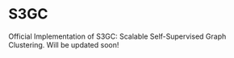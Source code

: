 # S3GC
Official Implementation of S3GC: Scalable Self-Supervised Graph Clustering. Will be updated soon!
